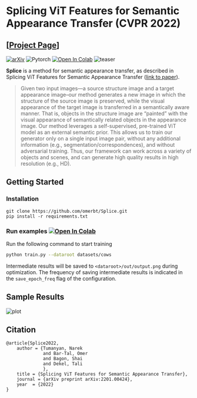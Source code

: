 # Splicing ViT Features for Semantic Appearance Transfer (CVPR 2022)
## [<a href="https://splice-vit.github.io" target="_blank">Project Page</a>]

[![arXiv](https://img.shields.io/badge/arXiv-Splice-b31b1b.svg)](http://arxiv.org/abs/2201.00424)
![Pytorch](https://img.shields.io/badge/PyTorch->=1.9.0-Red?logo=pytorch)
[![Open In Colab](https://colab.research.google.com/assets/colab-badge.svg)](https://colab.research.google.com/github/omerbt/Splice/blob/master/Splice.ipynb)
![teaser](imgs/teaser.png)


**Splice** is a method for semantic appearance transfer, as described in Splicing ViT Features for Semantic Appearance Transfer (<a href="http://arxiv.org/abs/2201.00424" target="_blank">link to paper</a>).


>Given two input images—a source structure image and a target appearance image–our method generates a new image in which
the structure of the source image is preserved, while the visual appearance of the target image is transferred in a semantically aware manner.
That is, objects in the structure image are “painted” with the visual appearance of semantically related objects in the appearance image.
Our method leverages a self-supervised, pre-trained ViT model as an external semantic prior. This allows us to train our generator only on
a single input image pair, without any additional information (e.g., segmentation/correspondences), and without adversarial training. Thus,
our framework can work across a variety of objects and scenes, and can generate high quality results in high resolution (e.g., HD).


## Getting Started
### Installation

```
git clone https://github.com/omerbt/Splice.git
pip install -r requirements.txt
```


### Run examples [![Open In Colab](https://colab.research.google.com/assets/colab-badge.svg)](https://colab.research.google.com/github/omerbt/Splice/blob/master/Splice.ipynb)


Run the following command to start training
```bash
python train.py --dataroot datasets/cows
```
Intermediate results will be saved to `<dataroot>/out/output.png` during optimization. The frequency of saving intermediate results is indicated in the `save_epoch_freq` flag of the configuration.

## Sample Results
![plot](imgs/results.png)

## Citation
```
@article{Splice2022,
    author = {Tumanyan, Narek
              and Bar-Tal, Omer
              and Bagon, Shai
              and Dekel, Tali
              },
    title = {Splicing ViT Features for Semantic Appearance Transfer}, 
    journal = {arXiv preprint arXiv:2201.00424},
    year  = {2022}
}
```
